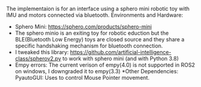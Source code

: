 The implementaion is for an interface using a sphero mini robotic toy with IMU and motors connected via bluetooth. 
Environments and Hardware:
* Sphero Mini: https://sphero.com/products/sphero-mini
* The sphero minio is an exiting toy for robotic eduction but the BLE(Bluetooth Low Energy) toys are closed source and they share a specific handshaking mechanism for bluetooth connection. 
* I tweaked this library: https://github.com/artificial-intelligence-class/spherov2.py to work with sphero mini (and with Python 3.8)
* Empy errors: The current verison of empy(4.0) is not supported in ROS2 on windows, I downgraded it to empy(3.3)
*Other Dependencies:
PyautoGUI: Uses to control Mouse Pointer movement. 


